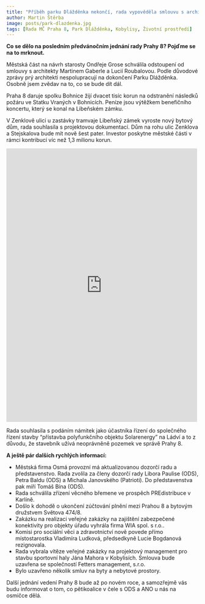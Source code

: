 ```yaml
---
title: "Příběh parku Dlážděnka nekončí, rada vypověděla smlouvu s architekty"
author: Martin Štěrba
image: posts/park-dlazdenka.jpg
tags: [Rada MČ Praha 8, Park Dlážděnka, Kobylisy, Životní prostředí]
---
```


**Co se dělo na posledním předvánočním jednání rady Prahy 8? Pojďme se na to mrknout.**

Městská část na návrh starosty Ondřeje Grose schválila odstoupení od smlouvy s architekty Martinem Gaberle a Lucií Roubalovou. Podle důvodové zprávy prý architekti nespolupracují na dokončení Parku Dlážděnka. Osobně jsem zvědav na to, co se bude dít dál. 

Praha 8 daruje spolku Bohnice žijí dvacet tisíc korun na odstranění následků požáru ve Statku Vraných v Bohnicích. Peníze jsou výtěžkem benefičního koncertu, který se konal na Libeňském zámku. 

V Zenklově ulici u zastávky tramvaje Libeňský zámek vyroste nový bytový dům, rada souhlasila s projektovou dokumentací. Dům na rohu ulic Zenklova a Stejskalova bude mít nově šest pater. Investor poskytne městské části v rámci kontribucí víc než 1,3 milionu korun. 

<iframe src="https://www.facebook.com/plugins/post.php?href=https%3A%2F%2Fwww.facebook.com%2Fpiratipraha8%2Fposts%2Fpfbid02PXKnnJFDdCXVqChXoWEbZf1oX8TLvc2Z2uxvzTqq2byU9dYmNhNp28oqqhkJcpEWl&show_text=true&width=500" width="500" height="718" style="border:none;overflow:hidden" scrolling="no" frameborder="0" allowfullscreen="true" allow="autoplay; clipboard-write; encrypted-media; picture-in-picture; web-share"></iframe>

Rada souhlasila s podáním námitek jako účastníka řízení do společného řízení stavby “přístavba polyfunkčního objektu Solarenergy” na Ládví a to z důvodu, že stavebník užívá neoprávněně pozemek ve správě Prahy 8.

**A ještě pár dalších rychlých informací:**
- Městská firma Osmá provozní má aktualizovanou dozorčí radu a představenstvo. Rada zvolila za členy dozorčí rady Libora Paulise (ODS), Petra Baldu (ODS) a Michala Janovského (Patrioti). Do představenstva pak míří Tomáš Bína (ODS). 
- Rada schválila zřízení věcného břemene ve prospěch PREdistribuce v Karlíně.
- Došlo k dohodě o ukončení zúčtování plnění mezi Prahou 8 a bytovým družstvem Světova 474/8. 
- Zakázku na realizaci veřejné zakázky na zajištění zabezpečené konektivity pro objekty úřadu vyhrála firma WIA spol. s r.o..
- Komisi pro sociální věci a zdravotnictví nově povede přímo místostarostka Vladimíra Ludková, předsedkyně Lucie Bogdanová rezignovala. 
- Rada vybrala vítěze veřejné zakázky na projektový management pro stavbu sportovní haly Jána Mahora v Kobylisích. Smlouva bude uzavřena se společností Fetters management, s.r.o.
- Bylo uzavřeno několik smluv na byty a nebytové prostory. 

Další jednání vedení Prahy 8 bude až po novém roce, a samozřejmě vás budu informovat o tom, co pětikoalice v čele s ODS a ANO u nás na osmičce dělá.

